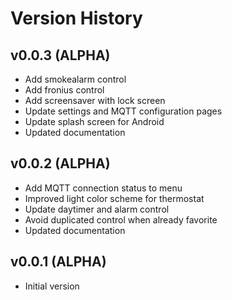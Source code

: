 # Version History

## v0.0.3 (ALPHA)

 * Add smokealarm control
 * Add fronius control
 * Add screensaver with lock screen
 * Update settings and MQTT configuration pages
 * Update splash screen for Android
 * Updated documentation

## v0.0.2 (ALPHA)

 * Add MQTT connection status to menu
 * Improved light color scheme for thermostat
 * Update daytimer and alarm control
 * Avoid duplicated control when already favorite
 * Updated documentation

## v0.0.1 (ALPHA)

 * Initial version
